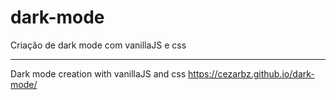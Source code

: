 # dark-mode
Criação de dark mode com vanillaJS e css
<hr>

Dark mode creation with vanillaJS and css
https://cezarbz.github.io/dark-mode/
